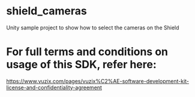# shield_cameras
Unity sample project to show how to select the cameras on the Shield
# For full terms and conditions on usage of this SDK, refer here:
https://www.vuzix.com/pages/vuzix%C2%AE-software-development-kit-license-and-confidentiality-agreement